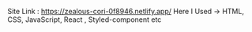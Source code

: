 
Site Link : https://zealous-cori-0f8946.netlify.app/
Here I Used -> HTML, CSS, JavaScript, React , Styled-component etc
